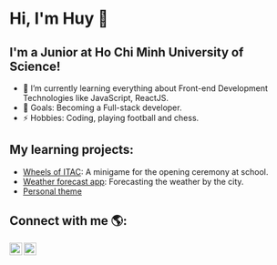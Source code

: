 # Hi, I'm Huy 👋

## I'm a Junior at Ho Chi Minh University of Science!
* 🌱 I’m currently learning everything about Front-end Development Technologies like JavaScript, ReactJS.
* 🎯 Goals: Becoming a Full-stack developer.
* ⚡ Hobbies: Coding, playing football and chess.

## My learning projects: 
* [Wheels of ITAC](https://github.com/huy27201/huy27201.github.io/tree/master/ITACWheelTest): A minigame for the opening ceremony at school.
* [Weather forecast app](https://github.com/huy27201/Weather-forecast): Forecasting the weather by the city. 
* [Personal theme](https://github.com/huy27201/huy27201.github.io/tree/master/ElectronTheme)

## Connect with me 🌎:

[<img src="https://cdn.jsdelivr.net/npm/simple-icons@v3/icons/facebook.svg" alt ="facebook-icon" align="left" width="22px" />][facebook]
[<img src="https://cdn.jsdelivr.net/npm/simple-icons@v3/icons/linkedin.svg" alt ="linkedin-icon" align="left" width="22px" />][linkedin]

[facebook]: https://fb.com/ghuy000
[linkedin]: https://www.linkedin.com/in/gia-huy-nguy%E1%BB%85n-8585851a2/

<!--
**huy27201/huy27201** is a ✨ _special_ ✨ repository because its `README.md` (this file) appears on your GitHub profile.

Here are some ideas to get you started:

- 🔭 I’m currently working on ...
- 🌱 I’m currently learning ...
- 👯 I’m looking to collaborate on ...
- 🤔 I’m looking for help with ...
- 💬 Ask me about ...
- 📫 How to reach me: ...
- 😄 Pronouns: ...
- ⚡ Fun fact: ...
-->
